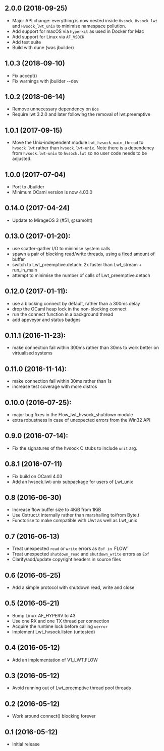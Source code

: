 ## 2.0.0 (2018-09-25)

- Major API change: everything is now nested inside `Hvsock`, `Hvsock_lwt`
  and `Hvsock_lwt_unix` to minimise namespace pollution.
- Add support for macOS via `hyperkit` as used in Docker for Mac
- Add support for Linux via `AF_VSOCK`
- Add test suite
- Build with dune (was jbuilder)

## 1.0.3 (2018-09-10)

- Fix accept()
- Fix warnings with jbuilder --dev

## 1.0.2 (2018-06-14)

- Remove unnecessary dependency on `Bos`
- Require lwt 3.2.0 and later following the removal of lwt.preemptive

## 1.0.1 (2017-09-15)

- Move the Unix-independent module `Lwt_hvsock_main_thread` to `hvsock.lwt`
  rather than `hvsock.lwt-unix`. Note there is a dependency from `hvsock.lwt-unix`
  to `hvsock.lwt` so no user code needs to be adjusted.

## 1.0.0 (2017-07-04)

- Port to Jbuilder
- Minimum OCaml version is now 4.03.0

## 0.14.0 (2017-04-24)

- Update to MirageOS 3 (#51, @samoht)

## 0.13.0 (2017-01-20):
- use scatter-gather I/O to minimise system calls
- spawn a pair of blocking read/write threads, using a fixed amount
  of buffer
- switch to Lwt_preemptive.detach: 2x faster than Lwt_stream + run_in_main
- attempt to minimise the number of calls of Lwt_preemptive.detach

## 0.12.0 (2017-01-11):
- use a blocking connect by default, rather than a 300ms delay
- drop the OCaml heap lock in the non-blocking connect
- run the connect function in a background thread
- add appveyor and status badges

## 0.11.1 (2016-11-23):
- make connection fail within 300ms rather than 30ms to work better
  on virtualised systems

## 0.11.0 (2016-11-14):
- make connection fail within 30ms rather than 1s
- increase test coverage with more distros

## 0.10.0 (2016-07-25):
- major bug fixes in the Flow_lwt_hvsock_shutdown module
- extra robustness in case of unexpected errors from the Win32 API

## 0.9.0 (2016-07-14):
- Fix the signatures of the hvsock C stubs to include `unit` arg.

## 0.8.1 (2016-07-11)
- Fix build on OCaml 4.03
- Add an hvsock.lwt-unix subpackage for users of Lwt_unix

## 0.8 (2016-06-30)
- Increase flow buffer size to 4KiB from 1KiB
- Use Cstruct.t internally rather than marshalling to/from Byte.t
- Functorise to make compatible with Uwt as well as Lwt_unix

## 0.7 (2016-06-13)
- Treat unexpected `read` or `write` errors as `Eof in `FLOW`
- Treat unexpected `shutdown_read` and `shutdown_write` errors as `Eof`
- Clarify/add/update copyright headers in source files

## 0.6 (2016-05-25)
- Add a simple protocol with shutdown read, write and close

## 0.5 (2016-05-21)
- Bump Linux AF_HYPERV to 43
- Use one RX and one TX thread per connection
- Acquire the runtime lock before calling `uerror`
- Implement Lwt_hvsock.listen (untested)

## 0.4 (2016-05-12)
- Add an implementation of V1_LWT.FLOW

## 0.3 (2016-05-12)
- Avoid running out of Lwt_preemptive thread pool threads

## 0.2 (2016-05-12)
- Work around connect() blocking forever

## 0.1 (2016-05-12)
- Initial release
